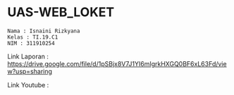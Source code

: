 # UAS-WEB_LOKET

~~~
Nama : Isnaini Rizkyana
Kelas : TI.19.C1
NIM : 311910254
~~~

Link Laporan : https://drive.google.com/file/d/1pSBjx8V7J1YI6mIgrkHXGQ0BF6xL63Fd/view?usp=sharing

Link Youtube : 
